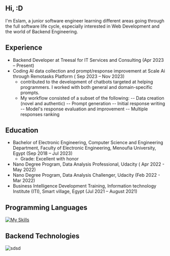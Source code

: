 ## Hi, :D
I'm Eslam, a junior software engineer learning different areas going through the full software life cycle, especially 
interested in Web Development and the world of Backend Engineering. 


## Experience
- Backend Developer at Treesal for IT Services and Consulting (Apr 2023 – Present)
- Coding AI data collection and prompt/response improvement at Scale Ai through Remotasks Platform  ( Sep 2023 – Nov 2023)
  -  contributed to the development of chatbots targeted at helping programmers. I worked with both general and domain-specific prompts.
  -  My workflow consisted of a subset of the following:
    -- Data creation (novel and authentic)
    -- Prompt generation
    -- Initial response writing
    -- Model's response evaluation and improvement
    -- Multiple responses ranking
## Education
- Bachelor of Electronic Engineering, Computer Science and Engineering Department, 
 Faculty of Electronic Engineering, Menoufia University, Egypt  (Sep 2018 – Jul 2023)
  - Grade: Excellent with honor
- Nano Degree Program, Data Analysis Professional, Udacity ( Apr 2022 - May 2022)
- Nano Degree Program, Data Analysis Challenger, Udacity  (Feb 2022 - Mar 2022)
- Business Intelligence Development Training, Information technology Institute (ITI), Smart village, Egypt (Jul 2021 – August 2021)

## Programming Languages


[![My Skills](https://skillicons.dev/icons?i=nodejs,ts,cpp,js&perline=15)](https://skillicons.dev)

## Backend Technologies
![sdsd](https://skillicons.dev/icons?i=nodejs,express,mysql,postgres,mongodb,docker,kubernetes,ts,prisma,git,postman,linux&perline=12)

